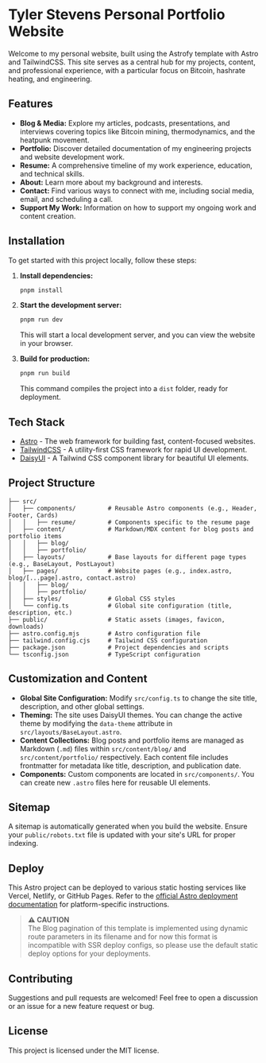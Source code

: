 # Tyler Stevens Personal Portfolio Website

Welcome to my personal website, built using the Astrofy template with Astro and TailwindCSS. This site serves as a central hub for my projects, content, and professional experience, with a particular focus on Bitcoin, hashrate heating, and engineering.

## Features

- **Blog & Media:** Explore my articles, podcasts, presentations, and interviews covering topics like Bitcoin mining, thermodynamics, and the heatpunk movement.
- **Portfolio:** Discover detailed documentation of my engineering projects and website development work.
- **Resume:** A comprehensive timeline of my work experience, education, and technical skills.
- **About:** Learn more about my background and interests.
- **Contact:** Find various ways to connect with me, including social media, email, and scheduling a call.
- **Support My Work:** Information on how to support my ongoing work and content creation.

## Installation

To get started with this project locally, follow these steps:

1. **Install dependencies:**
   ```bash
   pnpm install
   ```

2. **Start the development server:**
   ```bash
   pnpm run dev
   ```
   This will start a local development server, and you can view the website in your browser.

3. **Build for production:**
   ```bash
   pnpm run build
   ```
   This command compiles the project into a `dist` folder, ready for deployment.

## Tech Stack

- [Astro](https://astro.build) - The web framework for building fast, content-focused websites.
- [TailwindCSS](https://tailwindcss.com/) - A utility-first CSS framework for rapid UI development.
- [DaisyUI](https://daisyui.com/) - A Tailwind CSS component library for beautiful UI elements.

## Project Structure

```
├── src/
│   ├── components/         # Reusable Astro components (e.g., Header, Footer, Cards)
│   │   ├── resume/         # Components specific to the resume page
│   ├── content/            # Markdown/MDX content for blog posts and portfolio items
│   │   ├── blog/
│   │   ├── portfolio/
│   ├── layouts/            # Base layouts for different page types (e.g., BaseLayout, PostLayout)
│   ├── pages/              # Website pages (e.g., index.astro, blog/[...page].astro, contact.astro)
│   │   ├── blog/
│   │   ├── portfolio/
│   ├── styles/             # Global CSS styles
│   └── config.ts           # Global site configuration (title, description, etc.)
├── public/                 # Static assets (images, favicon, downloads)
├── astro.config.mjs        # Astro configuration file
├── tailwind.config.cjs     # Tailwind CSS configuration
├── package.json            # Project dependencies and scripts
└── tsconfig.json           # TypeScript configuration
```

## Customization and Content

- **Global Site Configuration:** Modify `src/config.ts` to change the site title, description, and other global settings.
- **Theming:** The site uses DaisyUI themes. You can change the active theme by modifying the `data-theme` attribute in `src/layouts/BaseLayout.astro`.
- **Content Collections:** Blog posts and portfolio items are managed as Markdown (`.md`) files within `src/content/blog/` and `src/content/portfolio/` respectively. Each content file includes frontmatter for metadata like title, description, and publication date.
- **Components:** Custom components are located in `src/components/`. You can create new `.astro` files here for reusable UI elements.

## Sitemap

A sitemap is automatically generated when you build the website. Ensure your `public/robots.txt` file is updated with your site's URL for proper indexing.

## Deploy

This Astro project can be deployed to various static hosting services like Vercel, Netlify, or GitHub Pages. Refer to the [official Astro deployment documentation](https://docs.astro.build/en/guides/deploy/) for platform-specific instructions.

> **⚠️ CAUTION** </br>
> The Blog pagination of this template is implemented using dynamic route parameters in its filename and for now this format is incompatible with SSR deploy configs, so please use the default static deploy options for your deployments.

## Contributing

Suggestions and pull requests are welcomed! Feel free to open a discussion or an issue for a new feature request or bug.

## License

This project is licensed under the MIT license.